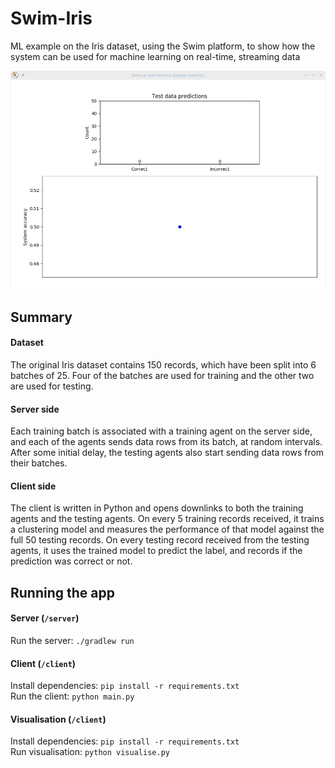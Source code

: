 # Swim-Iris
ML example on the Iris dataset, using the Swim platform, to show how the system can be used for machine learning on real-time, streaming data

![Swim-ML-Example](data/swim-iris-ml.gif)


## Summary

#### Dataset
The original Iris dataset contains 150 records, which have been split into 6 batches of 25. Four of the batches are used for training and the other two are used for testing.

#### Server side
Each training batch is associated with a training agent on the server side, and each of the agents sends data rows from its batch, at random intervals.
After some initial delay, the testing agents also start sending data rows from their batches.

#### Client side
The client is written in Python and opens downlinks to both the training agents and the testing agents.
On every 5 training records received, it trains a clustering model and measures the performance of that model against the full 50 testing records.
On every testing record received from the testing agents, it uses the trained model to predict the label, and records if the prediction was correct or not.

## Running the app

#### Server (`/server`)
Run the server: `./gradlew run`<br>

#### Client (`/client`)
Install dependencies: `pip install -r requirements.txt`<br>
Run the client: `python main.py`<br>

#### Visualisation (`/client`)
Install dependencies: `pip install -r requirements.txt`<br>
Run visualisation: `python visualise.py`<br>